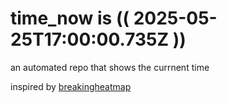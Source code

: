 # time_now is (( 2025-05-25T17:00:00.735Z ))

an automated repo that shows the currnent time

inspired by [breakingheatmap](https://github.com/breakingheatmap/breakingheatmap)